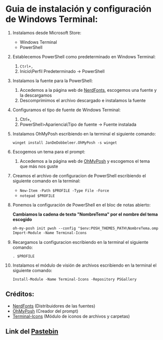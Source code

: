 # Guia de instalación y configuración de Windows Terminal:

1.  Instalamos desde Microsoft Store:
    * Windows Terminal
    * PowerShell

2.  Establecemos PowerShell como predeterminado en Windows Terminal:
    1. `Ctrl+,`
    2. Inicio\Perfil Predeterminado -> PowerShell

3.  Instalamos la fuente para la PowerShell:
    1. Accedemos a la página web de [NerdFonts](www.nerdfonts.com/font-downloads), escogemos una fuente y la descargamos
    2. Descomprimimos el archivo descargado e instalamos la fuente

4. Configuramos el tipo de fuente de Windows Terminal:
    1. Ctrl+,
    2. PowerShell>Apariencia\Tipo de fuente -> Fuente instalada

5. Instalamos OhMyPosh escribiendo en la terminal el siguiente comando:

    `winget install JanDeDobbeleer.OhMyPosh -s winget`

6. Escogemos un tema para el prompt:
    1. Accedemos a la página web de [OhMyPosh](ohmyposh.dev/docs/themes) y escogemos el tema que más nos guste

7. Creamos el archivo de configuracion de PowerShell escribiendo el siguiente comando en la terminal:
    * `New-Item -Path $PROFILE -Type File -Force`
    * `notepad $PROFILE`
    
8. Ponemos la configuración de PowerShell en el bloc de notas abierto:

    **Cambiamos la cadena de texto "NombreTema" por el nombre del tema escogido**

    ```txt
    oh-my-posh init pwsh --config "$env:POSH_THEMES_PATH\NombreTema.omp.json" | Invoke-Expression
    Import-Module -Name Terminal-Icons
    ```

9. Recargamos la configuracion escribiendo en la terminal el siguiente comando:

    `. $PROFILE`

10. Instalamos el módulo de visión de archivos escribiendo en la terminal el siguiente comando:

    `Install-Module -Name Terminal-Icons -Repository PSGallery`


## Créditos:
* [NerdFonts](www.nerdfonts.com) (Distribuidores de las fuentes)
* [OhMyPosh](ohmyposh.dev) (Creador del prompt)
* [Terminal-Icons](github.com/devblackops/Terminal-Icons) (Módulo de iconos de archivos y carpetas)

## Link del [Pastebin](https://pastebin.com/Cddz1498)